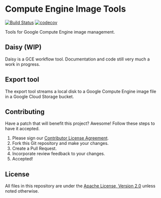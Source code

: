 # Compute Engine Image Tools
[![Build Status](https://travis-ci.org/GoogleCloudPlatform/compute-image-tools.svg?branch=master)](https://travis-ci.org/GoogleCloudPlatform/compute-image-tools)
[![codecov](https://codecov.io/gh/GoogleCloudPlatform/compute-image-tools/branch/master/graph/badge.svg)](https://codecov.io/gh/GoogleCloudPlatform/compute-image-tools)

Tools for Google Compute Engine image management.

## Daisy (WIP)

Daisy is a GCE workflow tool. Documentation and code still very much a work in progress.

## Export tool

The export tool streams a local disk to a Google Compute Engine image file in a Google Cloud Storage bucket.

## Contributing

Have a patch that will benefit this project? Awesome! Follow these steps to have
it accepted.

1.  Please sign our [Contributor License Agreement](CONTRIBUTING.md).
1.  Fork this Git repository and make your changes.
1.  Create a Pull Request.
1.  Incorporate review feedback to your changes.
1.  Accepted!

## License

All files in this repository are under the
[Apache License, Version 2.0](LICENSE) unless noted otherwise.


